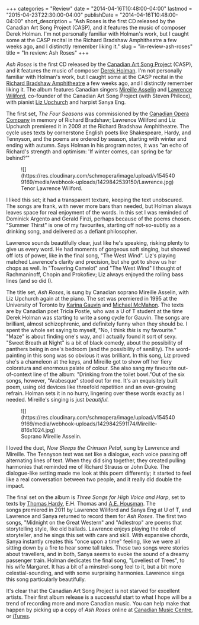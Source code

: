 +++
categories = "Review"
date = "2014-04-16T10:48:00-04:00"
lastmod = "2015-04-23T22:30:00-04:00"
publishDate = "2014-04-16T10:48:00-04:00"
short_description = "Ash Roses is the first CD released by the Canadian Art Song Project (CASP), and it features the music of composer Derek Holman. I'm not personally familiar with Holman's work, but I caught some at the CASP recital in the Richard Bradshaw Amphitheatre a few weeks ago, and I distinctly remember liking it."
slug = "in-review-ash-roses"
title = "In review: Ash Roses"
+++

_Ash Roses_ is the first CD released by the [Canadian Art Song Project](http://www.canadianartsongproject.ca/) (CASP), and it features the music of composer [Derek Holman](http://www.musiccentre.ca/node/37210/biography). I'm not personally familiar with Holman's work, but I caught some at the CASP recital in the [Richard Bradshaw Amphitheatre](http://www.coc.ca/performancesandtickets/freeconcertseries.aspx) a few weeks ago, and I distinctly remember liking it. The album features Canadian singers [Mireille Asselin](http://www.mireilleasselin.com/) and [Lawrence Wiliford](http://www.lawrencewiliford.com/), co-founder of the Canadian Art Song Project (with Steven Philcox), with pianist [Liz Upchurch](http://www.standrewsartscouncil.nb.ca/faculty/lizupchurch.htm) and harpist Sanya Eng.

The first set, _The Four Seasons_ was commissioned by the [Canadian Opera Company](http://www.coc.ca/) in memory of Richard Bradshaw; Lawrence Wiliford and Liz Upchurch premiered it in 2009 at the Richard Bradshaw Amphitheatre. The cycle uses texts by cornerstone English poets like Shakespeare, Hardy, and Tennyson, and the poems are ordered by season, starting with winter and ending with autumn. Says Holman in his program notes, it was "an echo of Richard's strength and optimism: 'If winter comes, can spring be far behind?'"

<figure data-type="image">
![](https://res.cloudinary.com/schmopera/image/upload/v1545409169/media/webhook-uploads/1429842539150/Lawrence.jpg)
<figcaption>Tenor Lawrence Wiliford.</figcaption>
</figure>

I liked this set; it had a transparent texture, keeping the text unobscured. The songs are frank, with never more bars than needed, but Holman always leaves space for real enjoyment of the words. In this set I was reminded of Dominick Argento and Gerald Finzi, perhaps because of the poems chosen. "Summer Thirst" is one of my favourites, starting off not-so-subtly as a drinking song, and delivered as a defiant philosopher.

Lawrence sounds beautifully clear, just like he's speaking, risking plenty to give us every word. He had moments of gorgeous soft singing, but showed off lots of power, like in the final song, "The West Wind". Liz's playing matched Lawrence's clarity and precision, but she got to show us her chops as well. In "Towering Camelot" and "The West Wind" I thought of Rachmaninoff, Chopin and Prokofiev; Liz always enjoyed the rolling bass lines (and so did I).

The title set, _Ash Roses_, is sung by Canadian soprano Mireille Asselin, with Liz Upchurch again at the piano. The set was premiered in 1995 at the University of Toronto by [Karina Gauvin](http://karinagauvin.com/) and [Michael McMahon](http://www.mcgill.ca/music/about-us/bio/michael-mcmahon). The texts are by Canadian poet Tricia Postle, who was a U of T student at the time Derek Holman was starting to write a song cycle for Gauvin. The songs are brilliant, almost schizophrenic, and definitely funny when they should be. I spent the whole set saying to myself, "No, I think _this_ is my favourite." "Maze" is about finding one's way, and I actually found it sort of sexy. "Sweet Breath at Night" is a bit of black comedy, about the possibility of panthers being in one's bedroom (and the possibility of senility). The word-painting in this song was so obvious it was brilliant. In this song, Liz proved she's a chameleon at the keys, and Mireille got to show off her fiery coloratura and enormous palate of colour. She also sang my favourite out-of-context line of the album: "Drinking from the toilet bowl."Out of the six songs, however, "Arabesque" stood out for me. It's an exquisitely built poem, using old devices like threefold repetition and an ever-growing refrain. Holman sets it in no hurry, lingering over these words exactly as I needed. Mireille's singing is just _beautiful._

<figure data-type="image">
![](https://res.cloudinary.com/schmopera/image/upload/v1545409169/media/webhook-uploads/1429842591174/Mireille-816x1024.jpg)
<figcaption>Soprano Mireille Asselin.</figcaption>
</figure>


I loved the duet, _Now Sleeps the Crimson Petal_, sung by Lawrence and Mireille. The Tennyson text was set like a dialogue, each voice passing off alternating lines of text. When they did sing together, they created pulling harmonies that reminded me of Richard Strauss or John Duke. The dialogue-like setting made me look at this poem differently; it started to feel like a real conversation between two people, and it really did double the impact.

The final set on the album is _Three Songs for High Voice and Harp_, set to texts by [Thomas Hardy](http://en.wikipedia.org/wiki/Thomas_Hardy), E.H. Thomas and [A.E. Housman](http://www.poets.org/poet.php/prmPID/631). The songs premiered in 2011 by Lawrence Wiliford and Sanya Eng at U of T, and Lawrence and Sanya returned to record them for _Ash Roses_. The first two songs, "Midnight on the Great Western" and "Adlestrop" are poems that storytelling style, like old ballads. Lawrence enjoys playing the role of storyteller, and he sings this set with care and skill. With expansive chords, Sanya instantly creates this "once upon a time" feeling, like we were all sitting down by a fire to hear some tall tales. These two songs were stories about travellers, and in both, Sanya seems to evoke the sound of a dreamy passenger train. Holman dedicates the final song, "Loveliest of Trees", to his wife Margaret. It has a bit of a minstrel-song feel to it, but a bit more celestial-sounding, and with some surprising harmonies. Lawrence sings this song particularly beautifully.

It's clear that the Canadian Art Song Project is not starved for excellent artists. Their first album release is a successful start to what I hope will be a trend of recording more and more Canadian music. You can help make that happen by picking up a copy of _Ash Roses_ online at [Canadian Music Centre](http://www.musiccentre.ca/node/81884), or [iTunes](https://itunes.apple.com/ca/album/holman-ash-roses/id840876792).
